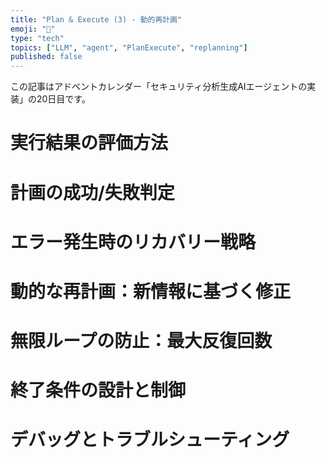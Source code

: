```yaml
---
title: "Plan & Execute (3) - 動的再計画"
emoji: "🤖"
type: "tech"
topics: ["LLM", "agent", "PlanExecute", "replanning"]
published: false
---
```


この記事はアドベントカレンダー「セキュリティ分析生成AIエージェントの実装」の20日目です。

# 実行結果の評価方法

# 計画の成功/失敗判定

# エラー発生時のリカバリー戦略

# 動的な再計画：新情報に基づく修正

# 無限ループの防止：最大反復回数

# 終了条件の設計と制御

# デバッグとトラブルシューティング
